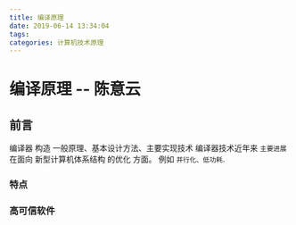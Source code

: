 ```yaml
---
title: 编译原理
date: 2019-06-14 13:34:04
tags:
categories: 计算机技术原理
---
```

# 编译原理 -- 陈意云

## 前言
编译器 构造 一般原理、基本设计方法、主要实现技术
编译器技术近年来 `主要进展`在面向 新型计算机体系结构 的优化 方面。 例如 `并行化、低功耗`.

### 特点

### 高可信软件
